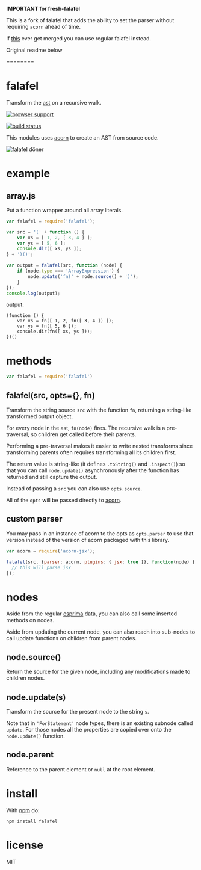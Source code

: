 **IMPORTANT for fresh-falafel**

This is a fork of falafel that adds the ability to set the parser without requiring `acorn` ahead of time.

If [this](https://github.com/substack/node-falafel/pull/51) ever get merged you can use regular
falafel instead.

Original readme below

========

# falafel

Transform the [ast](http://en.wikipedia.org/wiki/Abstract_syntax_tree) on a
recursive walk.

[![browser support](http://ci.testling.com/substack/node-falafel.png)](http://ci.testling.com/substack/node-falafel)

[![build status](https://secure.travis-ci.org/substack/node-falafel.png)](http://travis-ci.org/substack/node-falafel)

This modules uses [acorn](https://npmjs.org/package/acorn) to create an AST from
source code.

![falafel döner](http://substack.net/images/falafel.png)

# example

## array.js

Put a function wrapper around all array literals.

``` js
var falafel = require('falafel');

var src = '(' + function () {
    var xs = [ 1, 2, [ 3, 4 ] ];
    var ys = [ 5, 6 ];
    console.dir([ xs, ys ]);
} + ')()';

var output = falafel(src, function (node) {
    if (node.type === 'ArrayExpression') {
        node.update('fn(' + node.source() + ')');
    }
});
console.log(output);
```

output:

```
(function () {
    var xs = fn([ 1, 2, fn([ 3, 4 ]) ]);
    var ys = fn([ 5, 6 ]);
    console.dir(fn([ xs, ys ]));
})()
```

# methods

``` js
var falafel = require('falafel')
```

## falafel(src, opts={}, fn)

Transform the string source `src` with the function `fn`, returning a
string-like transformed output object.

For every node in the ast, `fn(node)` fires. The recursive walk is a
pre-traversal, so children get called before their parents.

Performing a pre-traversal makes it easier to write nested transforms since
transforming parents often requires transforming all its children first.

The return value is string-like (it defines `.toString()` and `.inspect()`) so
that you can call `node.update()` asynchronously after the function has
returned and still capture the output.

Instead of passing a `src` you can also use `opts.source`.

All of the `opts` will be passed directly to
[acorn](https://npmjs.org/package/acorn).

## custom parser

You may pass in an instance of acorn to the opts as `opts.parser` to use that
version instead of the version of acorn packaged with this library.

```js
var acorn = require('acorn-jsx');

falafel(src, {parser: acorn, plugins: { jsx: true }}, function(node) {
  // this will parse jsx
});
```

# nodes

Aside from the regular [esprima](http://esprima.org) data, you can also call
some inserted methods on nodes.

Aside from updating the current node, you can also reach into sub-nodes to call
update functions on children from parent nodes.

## node.source()

Return the source for the given node, including any modifications made to
children nodes.

## node.update(s)

Transform the source for the present node to the string `s`.

Note that in `'ForStatement'` node types, there is an existing subnode called
`update`. For those nodes all the properties are copied over onto the
`node.update()` function.

## node.parent

Reference to the parent element or `null` at the root element.

# install

With [npm](http://npmjs.org) do:

```
npm install falafel
```

# license

MIT

